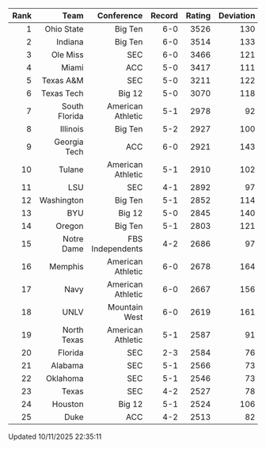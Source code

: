 | Rank  | Team                 | Conference           | Record   | Rating | Deviation |
| ---:  | ---:                 | ---:                 | ---:     | ---:   | ---:      |
| 1     | Ohio State           | Big Ten              | 6-0      | 3526   | 130       |
| 2     | Indiana              | Big Ten              | 6-0      | 3514   | 133       |
| 3     | Ole Miss             | SEC                  | 6-0      | 3466   | 121       |
| 4     | Miami                | ACC                  | 5-0      | 3417   | 111       |
| 5     | Texas A&M            | SEC                  | 5-0      | 3211   | 122       |
| 6     | Texas Tech           | Big 12               | 5-0      | 3070   | 118       |
| 7     | South Florida        | American Athletic    | 5-1      | 2978   | 92        |
| 8     | Illinois             | Big Ten              | 5-2      | 2927   | 100       |
| 9     | Georgia Tech         | ACC                  | 6-0      | 2921   | 143       |
| 10    | Tulane               | American Athletic    | 5-1      | 2910   | 102       |
| 11    | LSU                  | SEC                  | 4-1      | 2892   | 97        |
| 12    | Washington           | Big Ten              | 5-1      | 2852   | 114       |
| 13    | BYU                  | Big 12               | 5-0      | 2845   | 140       |
| 14    | Oregon               | Big Ten              | 5-1      | 2803   | 121       |
| 15    | Notre Dame           | FBS Independents     | 4-2      | 2686   | 97        |
| 16    | Memphis              | American Athletic    | 6-0      | 2678   | 164       |
| 17    | Navy                 | American Athletic    | 6-0      | 2667   | 156       |
| 18    | UNLV                 | Mountain West        | 6-0      | 2619   | 161       |
| 19    | North Texas          | American Athletic    | 5-1      | 2587   | 91        |
| 20    | Florida              | SEC                  | 2-3      | 2584   | 76        |
| 21    | Alabama              | SEC                  | 5-1      | 2566   | 73        |
| 22    | Oklahoma             | SEC                  | 5-1      | 2546   | 73        |
| 23    | Texas                | SEC                  | 4-2      | 2527   | 78        |
| 24    | Houston              | Big 12               | 5-1      | 2524   | 106       |
| 25    | Duke                 | ACC                  | 4-2      | 2513   | 82        |

Updated 10/11/2025 22:35:11
